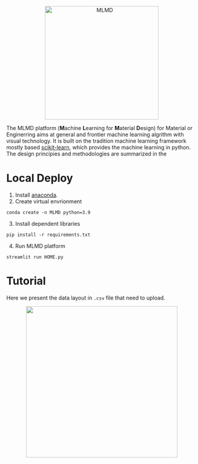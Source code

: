 <p align="center">
  <img src="https://github.com/Jiaxuan-Ma/MLMDMarket/blob/main/MLMDicon.gif?raw=true" width="300px"  alt="MLMD"/>
</div>
</p>

The MLMD platform (**M**achine **L**earning for **M**aterial **D**esign) for Material or Enginerring aims at general and frontier machine learning algrithm with visual technology. It is built on the tradition machine learning framework mostly based [scikit-learn](https://scikit-learn.org/stable/index.html), which provides the machine learning in python. 
The design principies and methodologies are summarized in the 


# Local Deploy

1. Install [anaconda](https://www.anaconda.com/). 
2. Create virtual envrionment
```
conda create -n MLMD python=3.9
```
3. Install dependent libraries
```
pip install -r requirements.txt
```
4. Run MLMD platform
```
streamlit run HOME.py
```

# Tutorial

Here we present the data layout in `.csv` file that need to upload.

<p align="center">
  <img src="https://github.com/Jiaxuan-Ma/MLMDMarket/blob/main/data%20layout.jpg?raw=true" , width="400px" />
</p>
